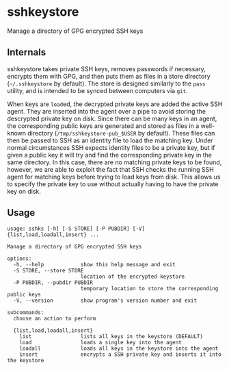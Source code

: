# sshkeystore
Manage a directory of GPG encrypted SSH keys

## Internals
sshkeystore takes private SSH keys, removes passwords if necessary, encrypts them with GPG, and then
puts them as files in a store directory (`~/.sshkeystore` by default). The store is designed similarly
to the `pass` utility, and is intended to be synced between computers via `git`.

When keys are `load`ed, the decrypted private keys are added the active SSH agent. They are inserted into
the agent over a pipe to avoid storing the descrypted private key on disk. Since there can be many keys
in an agent, the corresponding public keys are generated and stored as files in a well-known directory
(`/tmp/sshkeystore-pub_$USER` by default). These files can then be passed to SSH as an identity file to
load the matching key. Under normal circumstances SSH expects identity files to be a private key, but if
given a public key it will try and find the corresponding private key in the same directory. In this case,
there are no matching private keys to be found, however, we are able to exploit the fact that SSH checks
the running SSH agent for matching keys before trying to load keys from disk. This allows us to specify the
private key to use without actually having to have the private key on disk.

## Usage
```
usage: sshks [-h] [-S STORE] [-P PUBDIR] [-V] {list,load,loadall,insert} ...

Manage a directory of GPG encrypted SSH keys

options:
  -h, --help            show this help message and exit
  -S STORE, --store STORE
                        location of the encrypted keystore
  -P PUBDIR, --pubdir PUBDIR
                        temporary location to store the corresponding public keys
  -V, --version         show program's version number and exit

subcommands:
  choose an action to perform

  {list,load,loadall,insert}
    list                lists all keys in the keystore (DEFAULT)
    load                loads a single key into the agent
    loadall             loads all keys in the keystore into the agent
    insert              encrypts a SSH private key and inserts it into the keystore
```
